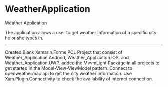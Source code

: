 # WeatherApplication
Weather Application

The application allows a user to get weather information of a specific city he or she types in.

-------------------------------------------------------------------------------------------------------------------------------------
Created Blank Xamarin.Forms PCL Project that consist of Weather_Application.Android, Weather_Application.iOS, and Weather_Application.UWP.
added the MvvmLight Package in all projects to get started in the Model-View-ViewModel pattern.
Connect to openweathermap api to get the city weather information.
Use Xam.Plugin.Connectivity to check the availability of internet connection.
